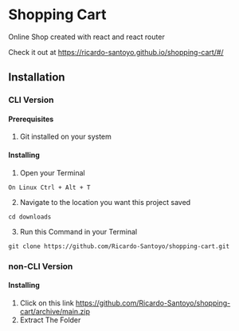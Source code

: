 # Shopping Cart

Online Shop created with react and react router

Check it out at https://ricardo-santoyo.github.io/shopping-cart/#/

## Installation

### CLI Version

#### Prerequisites

1. Git installed on your system

#### Installing

1. Open your Terminal
```
On Linux Ctrl + Alt + T
```
2. Navigate to the location you want this project saved
```
cd downloads
```
3. Run this Command in your Terminal
```
git clone https://github.com/Ricardo-Santoyo/shopping-cart.git
```

### non-CLI Version

#### Installing

1. Click on this link https://github.com/Ricardo-Santoyo/shopping-cart/archive/main.zip
2. Extract The Folder
